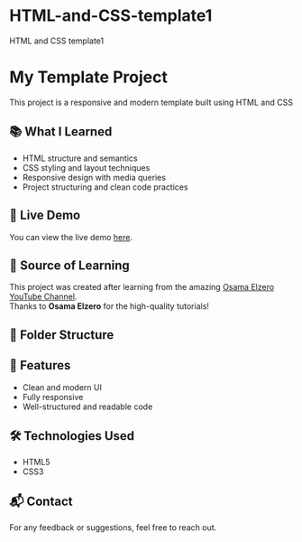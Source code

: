 # HTML-and-CSS-template1
HTML and CSS template1
# My Template Project

This project is a responsive and modern template built using HTML and CSS

## 📚 What I Learned

- HTML structure and semantics
- CSS styling and layout techniques
- Responsive design with media queries
- Project structuring and clean code practices

## 🔗 Live Demo

You can view the live demo [here](#).

## 🧠 Source of Learning

This project was created after learning from the amazing [Osama Elzero YouTube Channel](https://www.youtube.com/c/ElzeroInfo).  
Thanks to **Osama Elzero** for the high-quality tutorials!

## 📁 Folder Structure

## 📌 Features

- Clean and modern UI
- Fully responsive
- Well-structured and readable code

## 🛠️ Technologies Used

- HTML5
- CSS3

## 📬 Contact

For any feedback or suggestions, feel free to reach out.


